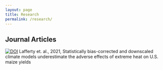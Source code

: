 ```yaml
---
layout: page
title: Research
permalink: /research/
---
```


## Journal Articles
[![DOI](https://zenodo.org/badge/280244273.svg)](https://zenodo.org/badge/latestdoi/280244273)
Lafferty et. al., 2021, Statistically bias-corrected and downscaled climate models underestimate the adverse effects of extreme heat on U.S. maize yields
